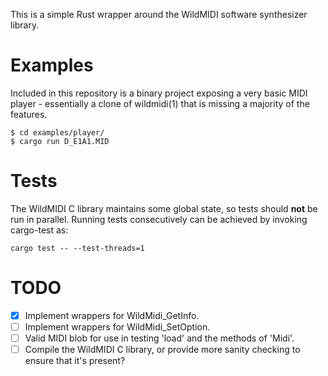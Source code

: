 This is a simple Rust wrapper around the WildMIDI software synthesizer library.


# Examples

Included in this repository is a binary project exposing a very basic MIDI
player - essentially a clone of wildmidi(1) that is missing a majority of the
features.

```
$ cd examples/player/
$ cargo run D_E1A1.MID
```


# Tests

The WildMIDI C library maintains some global state, so tests should **not** be
run in parallel. Running tests consecutively can be achieved by invoking
cargo-test as:

```
cargo test -- --test-threads=1
```


# TODO

- [x] Implement wrappers for WildMidi_GetInfo.
- [ ] Implement wrappers for WildMidi_SetOption.
- [ ] Valid MIDI blob for use in testing 'load' and the methods of 'Midi'.
- [ ] Compile the WildMIDI C library, or provide more sanity checking to ensure that it's present?